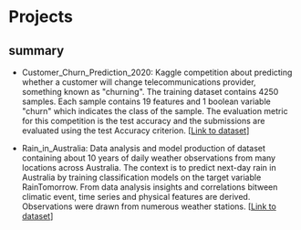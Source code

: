 # Projects

## summary

* Customer_Churn_Prediction_2020: Kaggle competition about predicting whether a customer will change telecommunications provider, something known as "churning". The training dataset contains 4250 samples. Each sample contains 19 features and 1 boolean variable "churn" which indicates the class of the sample. The evaluation metric for this competition is the test accuracy and the submissions are evaluated using the test Accuracy criterion. [[Link to dataset](https://www.kaggle.com/competitions/customer-churn-prediction-2020)]

* Rain_in_Australia: Data analysis and model production of dataset containing about 10 years of daily weather observations from many locations across Australia. The context is to predict next-day rain in Australia by training classification models on the target variable RainTomorrow. From data analysis insights and correlations bitween climatic event, time series and physical features are derived. Observations were drawn from numerous weather stations. [[Link to dataset](https://www.kaggle.com/datasets/jsphyg/weather-dataset-rattle-package)]
  
